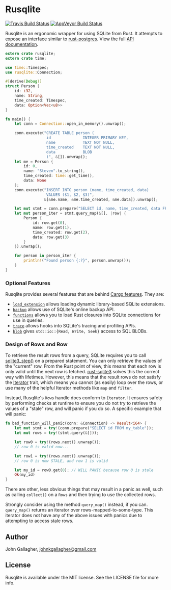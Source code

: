 # Rusqlite

[![Travis Build Status](https://api.travis-ci.org/jgallagher/rusqlite.svg?branch=master)](https://travis-ci.org/jgallagher/rusqlite)
[![AppVeyor Build Status](https://ci.appveyor.com/api/projects/status/github/jgallagher/rusqlite?branch=master&svg=true)](https://ci.appveyor.com/project/jgallagher/rusqlite)

Rusqlite is an ergonomic wrapper for using SQLite from Rust. It attempts to expose
an interface similar to [rust-postgres](https://github.com/sfackler/rust-postgres). View the full
[API documentation](http://jgallagher.github.io/rusqlite/rusqlite/index.html).

```rust
extern crate rusqlite;
extern crate time;

use time::Timespec;
use rusqlite::Connection;

#[derive(Debug)]
struct Person {
    id: i32,
    name: String,
    time_created: Timespec,
    data: Option<Vec<u8>>
}

fn main() {
    let conn = Connection::open_in_memory().unwrap();

    conn.execute("CREATE TABLE person (
                  id              INTEGER PRIMARY KEY,
                  name            TEXT NOT NULL,
                  time_created    TEXT NOT NULL,
                  data            BLOB
                  )", &[]).unwrap();
    let me = Person {
        id: 0,
        name: "Steven".to_string(),
        time_created: time::get_time(),
        data: None
    };
    conn.execute("INSERT INTO person (name, time_created, data)
                  VALUES ($1, $2, $3)",
                 &[&me.name, &me.time_created, &me.data]).unwrap();

    let mut stmt = conn.prepare("SELECT id, name, time_created, data FROM person").unwrap();
    let mut person_iter = stmt.query_map(&[], |row| {
        Person {
            id: row.get(0),
            name: row.get(1),
            time_created: row.get(2),
            data: row.get(3)
        }
    }).unwrap();

    for person in person_iter {
        println!("Found person {:?}", person.unwrap());
    }
}
```

### Optional Features

Rusqlite provides several features that are behind [Cargo
features](http://doc.crates.io/manifest.html#the-features-section). They are:

* [`load_extension`](http://jgallagher.github.io/rusqlite/rusqlite/struct.LoadExtensionGuard.html)
  allows loading dynamic library-based SQLite extensions.
* [`backup`](http://jgallagher.github.io/rusqlite/rusqlite/backup/index.html)
  allows use of SQLite's online backup API.
* [`functions`](http://jgallagher.github.io/rusqlite/rusqlite/functions/index.html)
  allows you to load Rust closures into SQLite connections for use in queries.
* [`trace`](http://jgallagher.github.io/rusqlite/rusqlite/trace/index.html)
  allows hooks into SQLite's tracing and profiling APIs.
* [`blob`](http://jgallagher.github.io/rusqlite/rusqlite/blob/index.html)
  gives `std::io::{Read, Write, Seek}` access to SQL BLOBs.

### Design of Rows and Row

To retrieve the result rows from a query, SQLite requires you to call
[sqlite3_step()](https://www.sqlite.org/c3ref/step.html) on a prepared statement. You can only
retrieve the values of the "current" row. From the Rust point of view, this means that each row
is only valid until the next row is fetched.  [rust-sqlite3](https://github.com/dckc/rust-sqlite3)
solves this the correct way with lifetimes.  However, this means that the result rows do not
satisfy the [Iterator](http://doc.rust-lang.org/std/iter/trait.Iterator.html) trait, which means
you cannot (as easily) loop over the rows, or use many of the helpful Iterator methods like `map`
and `filter`.

Instead, Rusqlite's `Rows` handle does conform to `Iterator`. It ensures safety by
performing checks at runtime to ensure you do not try to retrieve the values of a "stale" row, and
will panic if you do so. A specific example that will panic:

```rust
fn bad_function_will_panic(conn: &Connection) -> Result<i64> {
    let mut stmt = try!(conn.prepare("SELECT id FROM my_table"));
    let mut rows = try!(stmt.query(&[]));

    let row0 = try!(rows.next().unwrap());
    // row 0 is valid now...

    let row1 = try!(rows.next().unwrap());
    // row 0 is now STALE, and row 1 is valid

    let my_id = row0.get(0); // WILL PANIC because row 0 is stale
    Ok(my_id)
}
```

There are other, less obvious things that may result in a panic as well, such as calling
`collect()` on a `Rows` and then trying to use the collected rows.

Strongly consider using the method `query_map()` instead, if you can.
`query_map()` returns an iterator over rows-mapped-to-some-type. This
iterator does not have any of the above issues with panics due to attempting to
access stale rows.

## Author

John Gallagher, johnkgallagher@gmail.com

## License

Rusqlite is available under the MIT license. See the LICENSE file for more info.
